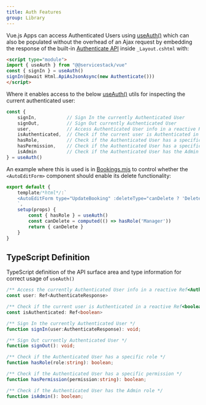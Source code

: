 ```yaml
---
title: Auth Features
group: Library
---
```


Vue.js Apps can access Authenticated Users using [useAuth()](/vue/use-auth)
which can also be populated without the overhead of an Ajax request by embedding the response of the built-in
[Authenticate API](https://vue-mjs.web-templates.io/ui/Authenticate?tab=details) inside `_Layout.cshtml` with:

```html
<script type="module">
import { useAuth } from "@@servicestack/vue"
const { signIn } = useAuth()
signIn(@await Html.ApiAsJsonAsync(new Authenticate()))
</script>
```

Where it enables access to the below [useAuth()](/vue/use-auth) utils for inspecting the 
current authenticated user:  

```js
const { 
    signIn,           // Sign In the currently Authenticated User
    signOut,          // Sign Out currently Authenticated User
    user,             // Access Authenticated User info in a reactive Ref<AuthenticateResponse>
    isAuthenticated,  // Check if the current user is Authenticated in a reactive Ref<boolean>
    hasRole,          // Check if the Authenticated User has a specific role
    hasPermission,    // Check if the Authenticated User has a specific permission
    isAdmin           // Check if the Authenticated User has the Admin role
} = useAuth()
```

An example where this is used is in 
[Bookings.mjs](https://github.com/NetCoreTemplates/vue-mjs/blob/main/MyApp/wwwroot/Pages/Bookings.mjs)
to control whether the `<AutoEditForm>` component should enable its delete functionality:

```js
export default {
    template/*html*/:`
    <AutoEditForm type="UpdateBooking" :deleteType="canDelete ? 'DeleteBooking' : null" />
    `,
    setup(props) {
        const { hasRole } = useAuth()
        const canDelete = computed(() => hasRole('Manager'))
        return { canDelete }
    }
}
```

## TypeScript Definition

TypeScript definition of the API surface area and type information for correct usage of `useAuth()`

```ts
/** Access the currently Authenticated User info in a reactive Ref<AuthenticateResponse> */
const user: Ref<AuthenticateResponse>

/** Check if the current user is Authenticated in a reactive Ref<boolean> */
const isAuthenticated: Ref<boolean>

/** Sign In the currently Authenticated User */
function signIn(user:AuthenticateResponse): void;

/** Sign Out currently Authenticated User */
function signOut(): void;

/** Check if the Authenticated User has a specific role */
function hasRole(role:string): boolean;

/** Check if the Authenticated User has a specific permission */
function hasPermission(permission:string): boolean;

/** Check if the Authenticated User has the Admin role */
function isAdmin(): boolean;
```
